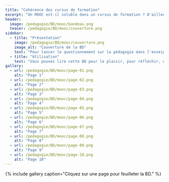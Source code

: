 ```yaml
---
title: "Cohérence des cursus de formation"
excerpt: "Un MOOC est-il soluble dans un cursus de formation ? D'ailleurs, qu'est ce qu'un cursus cohérent ? "
header:
  image: /pedagogie/BD/mooc/bandeau.png
  teaser: /pedagogie/BD/mooc/couverture.png
sidebar:
  - title: "Présentation"
    image: /pedagogie/BD/mooc/couverture.png
    image_alt: "Couverture de la BD"
    text: "Pour lancer le questionnement sur la pédagogie dans l'enseignement supérieur"
  - title: "Utilisation"
    text: "Vous pouvez lire cette BD pour le plaisir, pour réfléchir, dans des ateliers de formation, pour sensibiliser, ..."
gallery:
  - url: /pedagogie/BD/mooc/page-01.png
    alt: "Page 1"
  - url: /pedagogie/BD/mooc/page-02.png
    alt: "Page 2"
  - url: /pedagogie/BD/mooc/page-03.png
    alt: "Page 3"
  - url: /pedagogie/BD/mooc/page-04.png
    alt: "Page 4"
  - url: /pedagogie/BD/mooc/page-05.png
    alt: "Page 5"
  - url: /pedagogie/BD/mooc/page-06.png
    alt: "Page 6"
  - url: /pedagogie/BD/mooc/page-07.png
    alt: "Page 7"
  - url: /pedagogie/BD/mooc/page-08.png
    alt: "Page 8"
  - url: /pedagogie/BD/mooc/page-09.png
    alt: "Page 9"
  - url: /pedagogie/BD/mooc/page-10.png
    alt: "Page 10"
---
```


{% include gallery caption="Cliquez sur une page pour feuilleter la BD." %}


